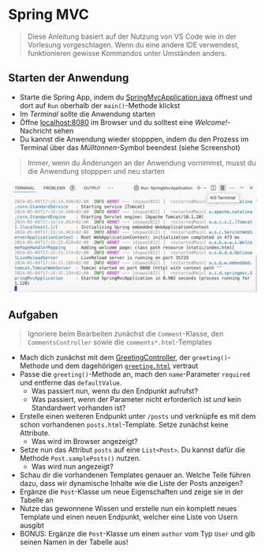 # Spring MVC

> Diese Anleitung basiert auf der Nutzung von VS Code wie in der Vorlesung vorgeschlagen. Wenn du eine andere IDE verwendest, funktionieren gewisse Kommandos unter Umständen anders.

## Starten der Anwendung

- Starte die Spring App, indem du [SpringMvcApplication.java](./SpringMvcApplication.java) öffnest und dort auf `Run` oberhalb der `main()`-Methode klickst
- Im _Terminal_ sollte die Anwendung starten
- Öffne [localhost:8080](http://localhost:8080) im Browser und du solltest eine _Welcome!_-Nachricht sehen
- Du kannst die Anwendung wieder stopppen, indem du den Prozess im Terminal über das _Mülltonnen_-Symbol beendest (siehe Screenshot)

> Immer, wenn du Änderungen an der Anwendung vornimmst, musst du die Anwendung stopppen und neu starten

![Beenden der Spring App im Terminal](../../../../../../docs/images/spring-console-stop-app.png)

## Aufgaben

> Ignoriere beim Bearbeiten zunächst die `Comment`-Klasse, den `CommentsController` sowie die `comments*.html`-Templates

- Mach dich zunächst mit dem [GreetingController](./GreetingController.java), der `greeting()`-Methode und dem dagehörigen [`greeting.html`](../../../../../resources/templates/greeting.html) vertraut
- Passe die `greeting()`-Methode an, mach den `name`-Parameter `required` und entferne das `defaultValue`.
  - Was passiert nun, wenn du den Endpunkt aufrufst?
  - Was passiert, wenn der Parameter nicht erforderlich ist _und_ kein Standardwert vorhanden ist?
- Erstelle einen weiteren Endpunkt unter `/posts` und verknüpfe es mit dem schon vorhandenen `posts.html`-Template. Setze zunächst keine Attribute.
  - Was wird im Browser angezeigt?
- Setze nun das Attribut `posts` auf eine `List<Post>`. Du kannst dafür die Methode `Post.samplePosts()` nutzen.
  - Was wird nun angezeigt?
- Schau dir die vorhandenen Templates genauer an. Welche Teile führen dazu, dass wir dynamische Inhalte wie die Liste der Posts anzeigen?
- Ergänze die `Post`-Klasse um neue Eigenschaften und zeige sie in der Tabelle an
- Nutze das gewonnene Wissen und erstelle nun ein komplett neues Template und einen neuen Endpunkt, welcher eine Liste von Usern ausgibt
- BONUS: Ergänze die `Post`-Klasse um einen `author` vom Typ `User` und gib seinen Namen in der Tabelle aus!
